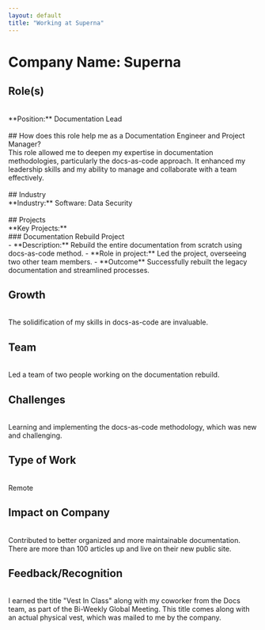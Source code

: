 ```yaml
---
layout: default
title: "Working at Superna"
---
```


# Company Name: Superna

## Role(s)
<br>
**Position:** Documentation Lead
<br>
<br>
## How does this role help me as a Documentation Engineer and Project Manager?
<br>
This role allowed me to deepen my expertise in documentation methodologies, particularly the docs-as-code approach. It enhanced my leadership skills and my ability to manage and collaborate with a team effectively.
<br>
<br>
## Industry
<br>
**Industry:** Software: Data Security
<br>
<br>
## Projects
<br>
**Key Projects:**
<br>
### Documentation Rebuild Project
<br>
- **Description:** Rebuild the entire documentation from scratch using docs-as-code method.  
- **Role in project:** Led the project, overseeing two other team members.  
- **Outcome** Successfully rebuilt the legacy documentation and streamlined processes.

<br>

## Growth
<br>
The solidification of my skills in docs-as-code are invaluable.
<br>

## Team
<br>
Led a team of two people working on the documentation rebuild.
<br>

## Challenges
<br>
Learning and implementing the docs-as-code methodology, which was new and challenging.
<br>

## Type of Work
<br>
Remote
<br>

## Impact on Company
<br>
Contributed to better organized and more maintainable documentation. There are more than 100 articles up and live on their new public site.
<br>

## Feedback/Recognition
<br>
I earned the title "Vest In Class" along with my coworker from the Docs team, as part of the Bi-Weekly Global Meeting. This title comes along with an actual physical vest, which was mailed to me by the company.